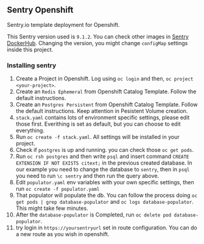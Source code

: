 ## Sentry Openshift

Sentry.io template deployment for Openshift.

This Sentry version used is `9.1.2`. You can check other images in [Sentry DockerHub](https://hub.docker.com/_/sentry/). Changing the version, you might change `configMap` settings inside this project.

### Installing sentry

1. Create a Project in Openshift. Log using `oc login` and then, `oc project <your-project>`.
2. Create an `Redis Ephemeral` from Openshift Catalog Template. Follow the default instructions.
3. Create an `Postgres Persistent` from Openshift Catalog Template. Follow the default instructions. Keep attention in Pesistent Volume creation.
4. `stack.yaml` contains lots of environment specific settings, please edit those first. Everithing is set as default, but you can choose to edit everything.
5. Run `oc create -f stack.yaml`. All settings will be installed in your project.
6. Check if `postgres` is up and running. you can check those `oc get pods`.
7. Run `oc rsh postgres` and then write `psql` and insert command `CREATE EXTENSION IF NOT EXISTS citext;` in the previous created database. In our example you need to change the database to `sentry`, then in `psql` you need to run `\c sentry` and then run the query above. 
8. Edit `populator.yaml` env variables with your own specific settings, then run `oc create -f populator.yaml`
9. That populator will populate the db. You can follow the process doing `oc get pods | grep database-populator` and `oc logs database-populator`. This might take few minutes.
10. After the `database-populator` is Completed, run `oc delete pod database-populator`.
11. try login in `https://yoursentryurl` set in route configuration. You can do a new route as you wish in openshift.
